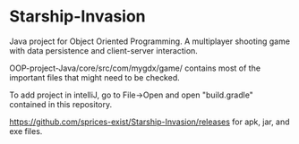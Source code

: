 # Starship-Invasion
Java project for Object Oriented Programming. A multiplayer shooting game with data persistence and client-server interaction.


OOP-project-Java/core/src/com/mygdx/game/ contains most of the important files that might need to be checked.


To add project in intelliJ, go to File->Open and open "build.gradle" contained in this repository.


https://github.com/sprices-exist/Starship-Invasion/releases for apk, jar, and exe files.
